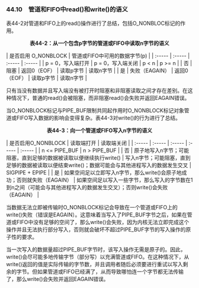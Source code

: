 ### 44.10　管道和FIFO中read()和write()的语义

表44-2对管道和FIFO上的read()操作进行了总结，包括O_NONBLOC标记的作用。

<center class="my_markdown"><b class="my_markdown">表44-2：从一个包含p字节的管道或FIFO中读取n字节的语义</b></center>

| 是否启用 O_NONBLOCK | 管道或FIFO中可用的数据字节(p) |
| :-----  | :-----  | :-----  | :-----  |
| p = 0，写入端打开 | p = 0，写入端关闭 | p < n | p >= n |
| 否 | 阻塞 | 返回0（EOF） | 读取p字节 | 读取n字节 |
| 是 | 失败（EAGAIN） | 返回0（EOF） | 读取p字节 | 读取n字节 |

只有当没有数据并且写入端没有被打开时阻塞和非阻塞读取之间才存在差别。在这种情况下，普通的read()会被阻塞，而非阻塞read()会失败并返回EAGAIN错误。

当O_NONBLOCK标记与PIPE_BUF限制共同起作用时O_NONBLOCK标记对象管道或FIFO写入数据的影响会变得复杂。表44-3对write()的行为进行了总结。

<center class="my_markdown"><b class="my_markdown">表44-3：向一个管道或FIFO写入n字节的语义</b></center>

| 是否启用O_NONBLOCK | 读取端打开 | 读取端关闭 |
| :-----  | :-----  | :-----  | :-----  | :-----  |
| n <= PIPE_BUF | n > PIPE_BUF |
| 否 | 原子地写入n字节；可能阻塞，直到足够的数据被读取以便继续执行write() | 写入n字节；可能阻塞，直到足够的数据被读取以便结束write()；数据可能会与其他进程写入的数据发生交叉 | SIGPIPE + EPIPE |
| 是 | 如果空间足以立即写入n字节，那么write()会原子地成功；否则就失败（EAGAIN） | 如果空间足以写入一些字节，那么写入的字节数在1到n之间（可能会与其他进程写入的数据发生交叉）；否则write()会失败（EAGAIN） |

当数据无法立即被传输时O_NONBLOCK标记会导致在一个管道或FIFO上的write()失败（错误是EAGAIN）。这意味着当写入了PIPE_BUF字节之后，如果在管道或FIFO中没有足够的空间了，那么write()会失败，因为内核无法立即完成这个操作并且无法执行部分写入，否则就会破坏不超过PIPE_BUF字节的写入操作的原子性的要求。

当一次写入的数据量超过PIPE_BUF字节时，该写入操作无需是原子的。因此，write()会尽可能多地传输字节（部分写）以充满管道或FIFO。在这种情况下，从write()返回的值是实际传输的字节数，并且调用者随后必须要进行重试以写入剩余的字节。但如果管道或FIFO已经满了，从而导致哪怕连一个字节都无法传输了，那么write()会失败并返回EAGAIN错误。

